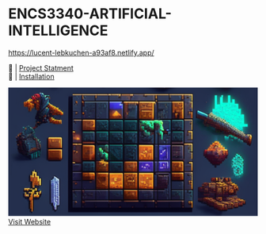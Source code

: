 # ENCS3340-ARTIFICIAL-INTELLIGENCE
https://lucent-lebkuchen-a93af8.netlify.app/

🔗 | [Project Statment](Project1/AI_project.pdf)  <br>
🔗 | [Installation](https://lucent-lebkuchen-a93af8.netlify.app)<br>

![Website Screenshot](Project1/img/Background/Cave.png)
[Visit Website](https://lucent-lebkuchen-a93af8.netlify.app/)
